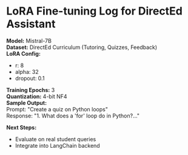 # LoRA Fine-tuning Log for DirectEd Assistant

**Model:** Mistral-7B  
**Dataset:** DirectEd Curriculum (Tutoring, Quizzes, Feedback)  
**LoRA Config:**  
- r: 8  
- alpha: 32  
- dropout: 0.1  

**Training Epochs:** 3  
**Quantization:** 4-bit NF4  
**Sample Output:**  
Prompt: "Create a quiz on Python loops"  
Response: "1. What does a 'for' loop do in Python?..."

**Next Steps:**  
- Evaluate on real student queries  
- Integrate into LangChain backend